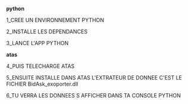 **python**

1\_CREE UN ENVIRONNEMENT PYTHON

2\_INSTALLE LES DEPENDANCES

3\_LANCE L'APP PYTHON



**atas**

4\_PUIS TELECHARGE ATAS

5\_ENSUITE INSTALLE DANS ATAS L'EXTRATEUR DE DONNEE C'EST LE FICHIER BidAsk\_exoporter.dll

6\_TU VERRA LES DONNEES S AFFICHER DANS TA CONSOLE PYTHON


